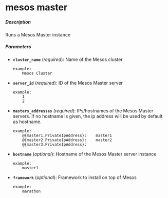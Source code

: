 # mesos master


##### Description
Runs a Mesos Master instance

##### Parameters

*   **`cluster_name`** (*required*): Name of the Mesos cluster

		example:
			Mesos Cluster

*   **`server_id`** (*required*): ID of the Mesos Master server

		example:
			1
			2

*   **`masters_addresses`** (*required*): IPs/hostnames of the Mesos Master servers. If no hostname is given, the ip address will be used by default as hostname.

		example:
			@{master1.PrivateIpAddress}:    master1
			@{master2.PrivateIpAddress}:    master2
			@{master3.PrivateIpAddress}:

*   **`hostname`** (*optional*): Hostname of the Mesos Master server instance

		example:
			master1

*   **`framework`** (*optional*): Framework to install on top of Mesos

		example:
			marathon
			